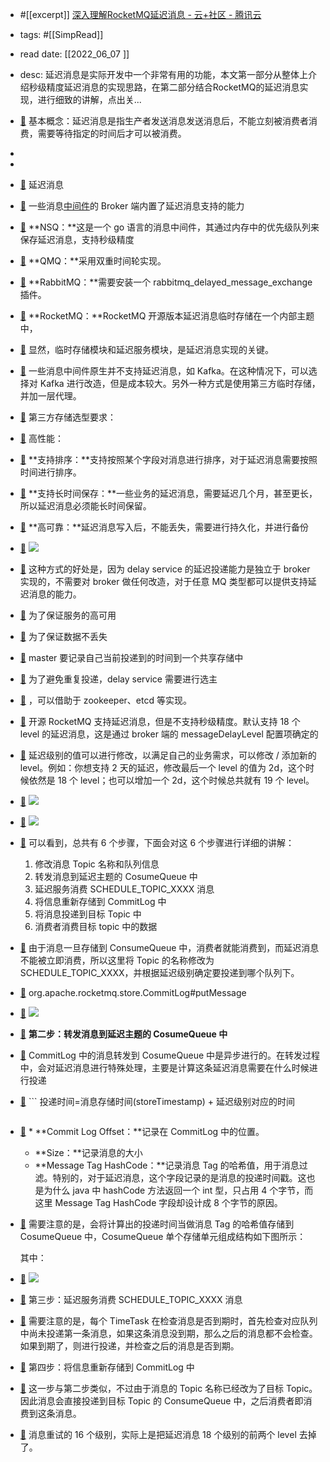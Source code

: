 - #[[excerpt]] [深入理解RocketMQ延迟消息 - 云+社区 - 腾讯云](https://cloud.tencent.com/developer/article/1581368)
- tags: #[[SimpRead]]
- read date: [[2022_06_07  ]]
- desc: 延迟消息是实际开发中一个非常有用的功能，本文第一部分从整体上介绍秒级精度延迟消息的实现思路，在第二部分结合RocketMQ的延迟消息实现，进行细致的讲解，点出关...
- [📌](<http://localhost:7026/reading/7?title=深入理解RocketMQ延迟消息 - 云+社区 - 腾讯云#id=1654564191307>)  基本概念：延迟消息是指生产者发送消息发送消息后，不能立刻被消费者消费，需要等待指定的时间后才可以被消费。
-
-
- [📌](<http://localhost:7026/reading/7?title=深入理解RocketMQ延迟消息 - 云+社区 - 腾讯云#id=1654564199168>)  延迟消息
- [📌](<http://localhost:7026/reading/7?title=深入理解RocketMQ延迟消息 - 云+社区 - 腾讯云#id=1654564184432>)  一些消息[中间件](https://cloud.tencent.com/product/tdmq?from=10680)的 Broker 端内置了延迟消息支持的能力
- [📌](<http://localhost:7026/reading/7?title=深入理解RocketMQ延迟消息 - 云+社区 - 腾讯云#id=1654564179730>)  **NSQ：**这是一个 go 语言的消息中间件，其通过内存中的优先级队列来保存延迟消息，支持秒级精度
- [📌](<http://localhost:7026/reading/7?title=深入理解RocketMQ延迟消息 - 云+社区 - 腾讯云#id=1654564231604>)  **QMQ：**采用双重时间轮实现。
- [📌](<http://localhost:7026/reading/7?title=深入理解RocketMQ延迟消息 - 云+社区 - 腾讯云#id=1654564246738>)  **RabbitMQ：**需要安装一个 rabbitmq_delayed_message_exchange 插件。
- [📌](<http://localhost:7026/reading/7?title=深入理解RocketMQ延迟消息 - 云+社区 - 腾讯云#id=1654564251474>)  **RocketMQ：**RocketMQ 开源版本延迟消息临时存储在一个内部主题中，
- [📌](<http://localhost:7026/reading/7?title=深入理解RocketMQ延迟消息 - 云+社区 - 腾讯云#id=1654564347706>)  显然，临时存储模块和延迟服务模块，是延迟消息实现的关键。
- [📌](<http://localhost:7026/reading/7?title=深入理解RocketMQ延迟消息 - 云+社区 - 腾讯云#id=1654564358985>)  一些消息中间件原生并不支持延迟消息，如 Kafka。在这种情况下，可以选择对 Kafka 进行改造，但是成本较大。另外一种方式是使用第三方临时存储，并加一层代理。
- [📌](<http://localhost:7026/reading/7?title=深入理解RocketMQ延迟消息 - 云+社区 - 腾讯云#id=1654564386796>)  第三方存储选型要求：
- [📌](<http://localhost:7026/reading/7?title=深入理解RocketMQ延迟消息 - 云+社区 - 腾讯云#id=1654564390232>)  高性能：
- [📌](<http://localhost:7026/reading/7?title=深入理解RocketMQ延迟消息 - 云+社区 - 腾讯云#id=1654564409786>)  **支持排序：**支持按照某个字段对消息进行排序，对于延迟消息需要按照时间进行排序。
- [📌](<http://localhost:7026/reading/7?title=深入理解RocketMQ延迟消息 - 云+社区 - 腾讯云#id=1654564431338>)  **支持长时间保存：**一些业务的延迟消息，需要延迟几个月，甚至更长，所以延迟消息必须能长时间保留。
- [📌](<http://localhost:7026/reading/7?title=深入理解RocketMQ延迟消息 - 云+社区 - 腾讯云#id=1654564442978>)  **高可靠：**延迟消息写入后，不能丢失，需要进行持久化，并进行备份
- [📌](<http://localhost:7026/reading/7?title=深入理解RocketMQ延迟消息 - 云+社区 - 腾讯云#id=1654564688154>)  ![](https://ask.qcloudimg.com/http-save/yehe-5457352/bv64pwxfcb.jpeg)
- [📌](<http://localhost:7026/reading/7?title=深入理解RocketMQ延迟消息 - 云+社区 - 腾讯云#id=1654564838304>)  这种方式的好处是，因为 delay service 的延迟投递能力是独立于 broker 实现的，不需要对 broker 做任何改造，对于任意 MQ 类型都可以提供支持延迟消息的能力。
- [📌](<http://localhost:7026/reading/7?title=深入理解RocketMQ延迟消息 - 云+社区 - 腾讯云#id=1654564925637>)  为了保证服务的高可用
- [📌](<http://localhost:7026/reading/7?title=深入理解RocketMQ延迟消息 - 云+社区 - 腾讯云#id=1654564928550>)  为了保证数据不丢失
- [📌](<http://localhost:7026/reading/7?title=深入理解RocketMQ延迟消息 - 云+社区 - 腾讯云#id=1654564980463>)  master 要记录自己当前投递到的时间到一个共享存储中
- [📌](<http://localhost:7026/reading/7?title=深入理解RocketMQ延迟消息 - 云+社区 - 腾讯云#id=1654564985823>)  为了避免重复投递，delay service 需要进行选主
- [📌](<http://localhost:7026/reading/7?title=深入理解RocketMQ延迟消息 - 云+社区 - 腾讯云#id=1654564992647>)  ，可以借助于 zookeeper、etcd 等实现。
- [📌](<http://localhost:7026/reading/7?title=深入理解RocketMQ延迟消息 - 云+社区 - 腾讯云#id=1654565024047>)  开源 RocketMQ 支持延迟消息，但是不支持秒级精度。默认支持 18 个 level 的延迟消息，这是通过 broker 端的 messageDelayLevel 配置项确定的
- [📌](<http://localhost:7026/reading/7?title=深入理解RocketMQ延迟消息 - 云+社区 - 腾讯云#id=1654565051741>)  延迟级别的值可以进行修改，以满足自己的业务需求，可以修改 / 添加新的 level。例如：你想支持 2 天的延迟，修改最后一个 level 的值为 2d，这个时候依然是 18 个 level；也可以增加一个 2d，这个时候总共就有 19 个 level。
- [📌](<http://localhost:7026/reading/7?title=深入理解RocketMQ延迟消息 - 云+社区 - 腾讯云#id=1654565132382>)  ![](https://ask.qcloudimg.com/http-save/yehe-5457352/iuvhrfhpff.jpeg)
- [📌](<http://localhost:7026/reading/7?title=深入理解RocketMQ延迟消息 - 云+社区 - 腾讯云#id=1654565135543>)  ![](https://ask.qcloudimg.com/http-save/yehe-5457352/iuvhrfhpff.jpeg)
- [📌](<http://localhost:7026/reading/7?title=深入理解RocketMQ延迟消息 - 云+社区 - 腾讯云#id=1654565141805>)  可以看到，总共有 6 个步骤，下面会对这 6 个步骤进行详细的讲解：
  
  1.  修改消息 Topic 名称和队列信息
  2.  转发消息到延迟主题的 CosumeQueue 中
  3.  延迟服务消费 SCHEDULE_TOPIC_XXXX 消息
  4.  将信息重新存储到 CommitLog 中
  5.  将消息投递到目标 Topic 中
  6.  消费者消费目标 topic 中的数据
- [📌](<http://localhost:7026/reading/7?title=深入理解RocketMQ延迟消息 - 云+社区 - 腾讯云#id=1654565311792>)  由于消息一旦存储到 ConsumeQueue 中，消费者就能消费到，而延迟消息不能被立即消费，所以这里将 Topic 的名称修改为 SCHEDULE_TOPIC_XXXX，并根据延迟级别确定要投递到哪个队列下。
- [📌](<http://localhost:7026/reading/7?title=深入理解RocketMQ延迟消息 - 云+社区 - 腾讯云#id=1654565998386>)  org.apache.rocketmq.store.CommitLog#putMessage
- [📌](<http://localhost:7026/reading/7?title=深入理解RocketMQ延迟消息 - 云+社区 - 腾讯云#id=1654565999493>)  ![](https://ask.qcloudimg.com/http-save/yehe-5457352/j4qjv0o9lm.jpeg)
- [📌](<http://localhost:7026/reading/7?title=深入理解RocketMQ延迟消息 - 云+社区 - 腾讯云#id=1654566003541>)  **第二步：转发消息到延迟主题的 CosumeQueue 中**
- [📌](<http://localhost:7026/reading/7?title=深入理解RocketMQ延迟消息 - 云+社区 - 腾讯云#id=1654566025347>)  CommitLog 中的消息转发到 CosumeQueue 中是异步进行的。在转发过程中，会对延迟消息进行特殊处理，主要是计算这条延迟消息需要在什么时候进行投递
- [📌](<http://localhost:7026/reading/7?title=深入理解RocketMQ延迟消息 - 云+社区 - 腾讯云#id=1654566088250>)  ```
  投递时间=消息存储时间(storeTimestamp) + 延迟级别对应的时间
  ```
- [📌](<http://localhost:7026/reading/7?title=深入理解RocketMQ延迟消息 - 云+社区 - 腾讯云#id=1654566100973>)  *   **Commit Log Offset：**记录在 CommitLog 中的位置。
  *   **Size：**记录消息的大小
  *   **Message Tag HashCode：**记录消息 Tag 的哈希值，用于消息过滤。特别的，对于延迟消息，这个字段记录的是消息的投递时间戳。这也是为什么 java 中 hashCode 方法返回一个 int 型，只占用 4 个字节，而这里 Message Tag HashCode 字段却设计成 8 个字节的原因。
- [📌](<http://localhost:7026/reading/7?title=深入理解RocketMQ延迟消息 - 云+社区 - 腾讯云#id=1654566107270>)  需要注意的是，会将计算出的投递时间当做消息 Tag 的哈希值存储到 CosumeQueue 中，CosumeQueue 单个存储单元组成结构如下图所示：
  
  其中：
- [📌](<http://localhost:7026/reading/7?title=深入理解RocketMQ延迟消息 - 云+社区 - 腾讯云#id=1654566108446>)  ![](https://ask.qcloudimg.com/http-save/yehe-5457352/7c2hsw38d0.jpeg)
- [📌](<http://localhost:7026/reading/7?title=深入理解RocketMQ延迟消息 - 云+社区 - 腾讯云#id=1654566120337>)  第三步：延迟服务消费 SCHEDULE_TOPIC_XXXX 消息
- [📌](<http://localhost:7026/reading/7?title=深入理解RocketMQ延迟消息 - 云+社区 - 腾讯云#id=1654566524904>)  需要注意的是，每个 TimeTask 在检查消息是否到期时，首先检查对应队列中尚未投递第一条消息，如果这条消息没到期，那么之后的消息都不会检查。如果到期了，则进行投递，并检查之后的消息是否到期。
- [📌](<http://localhost:7026/reading/7?title=深入理解RocketMQ延迟消息 - 云+社区 - 腾讯云#id=1654566534640>)  第四步：将信息重新存储到 CommitLog 中
- [📌](<http://localhost:7026/reading/7?title=深入理解RocketMQ延迟消息 - 云+社区 - 腾讯云#id=1654566562297>)  这一步与第二步类似，不过由于消息的 Topic 名称已经改为了目标 Topic。因此消息会直接投递到目标 Topic 的 ConsumeQueue 中，之后消费者即消费到这条消息。
- [📌](<http://localhost:7026/reading/7?title=深入理解RocketMQ延迟消息 - 云+社区 - 腾讯云#id=1654566604144>)  消息重试的 16 个级别，实际上是把延迟消息 18 个级别的前两个 level 去掉了。